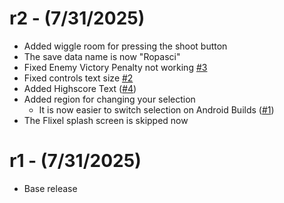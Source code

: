 # r2 - (7/31/2025)
- Added wiggle room for pressing the shoot button
- The save data name is now "Ropasci"
- Fixed Enemy Victory Penalty not working [#3](https://github.com/sphis-sinco/Ropasci/issues/3)
- Fixed controls text size [#2](https://github.com/sphis-sinco/Ropasci/issues/2)
- Added Highscore Text ([#4](https://github.com/sphis-sinco/Ropasci/issues/4))
- Added region for changing your selection
  - It is now easier to switch selection on Android Builds ([#1](https://github.com/sphis-sinco/Ropasci/issues/1))
- The Flixel splash screen is skipped now

# r1 - (7/31/2025)
- Base release